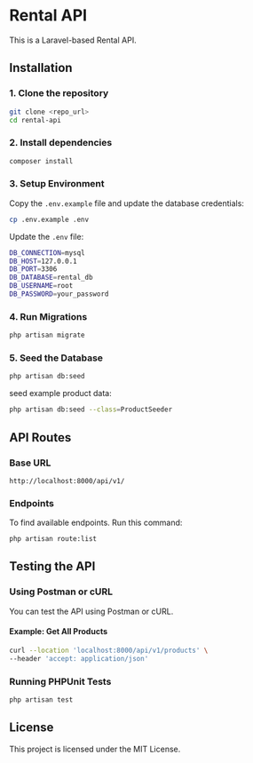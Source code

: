 # Rental API

This is a Laravel-based Rental API.

## Installation

### 1. Clone the repository

```sh
git clone <repo_url>
cd rental-api
```

### 2. Install dependencies

```sh
composer install
```

### 3. Setup Environment

Copy the `.env.example` file and update the database credentials:

```sh
cp .env.example .env
```

Update the `.env` file:

```sh
DB_CONNECTION=mysql
DB_HOST=127.0.0.1
DB_PORT=3306
DB_DATABASE=rental_db
DB_USERNAME=root
DB_PASSWORD=your_password
```

### 4. Run Migrations

```sh
php artisan migrate
```

### 5. Seed the Database

```sh
php artisan db:seed
```

seed example product data:

```sh
php artisan db:seed --class=ProductSeeder
```

## API Routes
### Base URL

```
http://localhost:8000/api/v1/
```

### Endpoints
To find available endpoints. Run this command:
```sh
php artisan route:list
```
## Testing the API

### Using Postman or cURL

You can test the API using Postman or cURL.

#### Example: Get All Products

```sh
curl --location 'localhost:8000/api/v1/products' \
--header 'accept: application/json'
```

### Running PHPUnit Tests

```sh
php artisan test
```

## License

This project is licensed under the MIT License.

